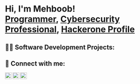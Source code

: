 <h1>Hi, I'm Mehboob! <br/><a href="https://github.com/zeb0x01">Programmer</a>, <a href="https://www.linkedin.com/in/mehboob-shaikh-7791a3169/">Cybersecurity Professional</a>, <a href="https://hackerone.com/zeb0x01">Hackerone Profile</a></h1>

<h2>👨‍💻 Software Development Projects:</h2>

<h2> 🤳 Connect with me:</h2>

[<img align="left" alt="zeb | Twitter" width="22px" src="https://cdn.jsdelivr.net/npm/simple-icons@v3/icons/twitter.svg" />][twitter]
[<img align="left" alt="zeb | LinkedIn" width="22px" src="https://cdn.jsdelivr.net/npm/simple-icons@v3/icons/linkedin.svg" />][linkedin]
[<img align="left" alt="zeb | Instagram" width="22px" src="https://cdn.jsdelivr.net/npm/simple-icons@v3/icons/instagram.svg" />][instagram]

[twitter]: https://twitter.com/mehboob9998
[instagram]: https://www.instagram.com/zeb0x01
[linkedin]: https://www.linkedin.com/in/mehboob-shaikh-7791a3169/

<!--
**zeb0x01/zeb0x01** is a ✨ _special_ ✨ repository because its `README.md` (this file) appears on your GitHub profile.

Here are some ideas to get you started:

- 🔭 I’m currently working on ...
- 🌱 I’m currently learning ...
- 👯 I’m looking to collaborate on ...
- 🤔 I’m looking for help with ...
- 💬 Ask me about ...
- 📫 How to reach me: ...
- 😄 Pronouns: ...
- ⚡ Fun fact: ...
-->
